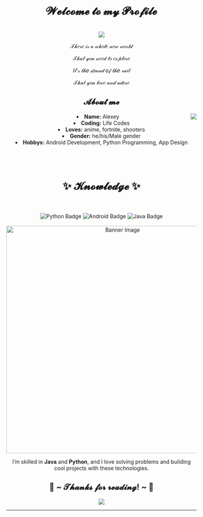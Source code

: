 <body>
  <center>
<h1 align="center"> 𝓦𝓮𝓵𝓬𝓸𝓶𝓮 𝓽𝓸 𝓶𝔂 𝓟𝓻𝓸𝓯𝓲𝓵𝓮 </h1>
<br>
<div align="center">
  
   <img src="https://lanyard.kyrie25.dev/api/594227153000726529?showBanner=animated&waveColor=transparent&waveSpotifyColor=transparent&bannerFilter=brightness(0.8)%20blur(2px)&gradient=7E37F9-B48EF7-E568C4&imgStyle=square"  />
  </a>
    <br>
  <p>𝒯𝒽𝑒𝓇𝑒 𝒾𝓈 𝒶 𝓌𝒽𝑜𝓁𝑒 𝓃𝑒𝓌 𝓌𝑜𝓇𝓁𝒹</p>
  <p>𝒯𝒽𝒶𝓉 𝓎𝑜𝓊 𝓃𝑒𝑒𝒹 𝓉𝑜 𝑒𝓍𝓅𝓁𝑜𝓇𝑒</p>
  <p>𝐼𝓉'𝓈 𝓉𝒽𝑒 𝓈𝑜𝓊𝓃𝒹 𝑜𝒻 𝓉𝒽𝑒 𝓇𝒶𝒾𝓁</p>
<p>𝒯𝒽𝒶𝓉 𝓎𝑜𝓊 𝓁𝑜𝓋𝑒 𝒶𝓃𝒹 𝒶𝒹𝑜𝓇𝑒</p>
  
</div>
    <div align="center">
      </div>
<div>
<h2 align="center"> 𝓐𝓫𝓸𝓾𝓽 𝓶𝓮 </h2>
   <div align="center">
<img src="https://i.imgur.com/EavkPCl.gif" align="right">
 </div>
  
 <li>
 <b>Name:</b> Alexey</li>
<li>
 <b>Coding:</b> Life Codes</li>
<li>
<b>Loves:</b> anime, fortnite, shooters
</li>
<li>
<b>Gender:</b> he/his/Male gender
</li>
<li>
<b>Hobbys:</b> Android Development, Python Programming, App Design
</li>
<br><br><br>
</div>
<div align="center">
<h1 align="center"> ✨ 𝓚𝓷𝓸𝔀𝓵𝓮𝓭𝓰𝓮 ✨ </h1>
</div>
<br>
 <br>
 
 <div align="center">
  <img src="https://img.shields.io/badge/Python-3776AB?style=for-the-badge&logo=python&logoColor=white" alt="Python Badge">
  <img src="https://img.shields.io/badge/Android-3DDC84?style=for-the-badge&logo=android&logoColor=white" alt="Android Badge">
  <img src="https://img.shields.io/badge/Java-F89820?style=for-the-badge&logo=java&logoColor=white" alt="Java Badge">
</div>
<br>

<div align="center">
  <img src="https://i.pinimg.com/originals/8d/4b/77/8d4b77c44b7a68c0fd609411e2c0ec3c.gif" alt="Banner Image" width="600">
</div>
<p align="center">
  I’m skilled in <strong>Java</strong> and <strong>Python</strong>, and I love solving problems and building cool projects with these technologies.
</p>

<h2 align="center">💖 ~ 𝓣𝓱𝓪𝓷𝓴𝓼 𝓯𝓸𝓻 𝓻𝓮𝓪𝓭𝓲𝓷𝓰! ~ 💖</h2>
<div align="center">
<img src="https://i.imgur.com/XuLMmMB.gif">
</div>
<hr>
</div>
</div>
    </center>
    </body>
